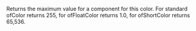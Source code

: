 
Returns the maximum value for a component for this color. For standard ofColor returns 255, for ofFloatColor returns 1.0, for ofShortColor returns 65,536.





